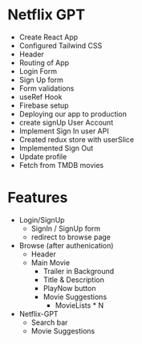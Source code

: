 # Netflix GPT
- Create React App
- Configured Tailwind CSS
- Header
- Routing of App 
- Login Form
- Sign Up form
- Form validations
- useRef Hook
- Firebase setup
- Deploying our app to production 
- create signUp User Account
- Implement Sign In user API
- Created redux store with userSlice 
- Implemented Sign Out
- Update profile
- Fetch from TMDB movies




# Features
- Login/SignUp
    - SignIn / SignUp form
    - redirect to browse page
- Browse (after authenication)
    - Header
    - Main Movie
        - Trailer in Background
        - Title & Description
        - PlayNow button
        - Movie Suggestions
            - MovieLists * N
- Netflix-GPT
    - Search bar
    - Movie Suggestions